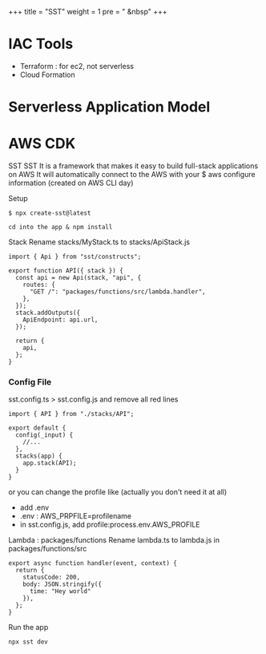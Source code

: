 +++
title = "SST"
weight = 1
pre = "<i class='fas fa-pen'></i> &nbsp"
+++

# IAC Tools

- Terraform : for ec2, not serverless
- Cloud Formation

# Serverless Application Model

# AWS CDK

SST
SST
It is a framework that makes it easy to build full-stack applications on AWS
It will automatically connect to the AWS with your $ aws configure information (created on AWS CLI day)

Setup

```
$ npx create-sst@latest
```

```
cd into the app & npm install
```

Stack
Rename stacks/MyStack.ts to stacks/ApiStack.js

```
import { Api } from "sst/constructs";

export function API({ stack }) {
  const api = new Api(stack, "api", {
    routes: {
      "GET /": "packages/functions/src/lambda.handler",
    },
  });
  stack.addOutputs({
    ApiEndpoint: api.url,
  });

  return {
    api,
  };
}
```

### Config File

sst.config.ts > sst.config.js and remove all red lines

```
import { API } from "./stacks/API";

export default {
  config(_input) {
    //...
  },
  stacks(app) {
    app.stack(API);
  }
}
```

or you can change the profile like (actually you don't need it at all)

- add .env
- .env : AWS_PRPFILE=profilename
- in sst.config.js, add profile:process.env.AWS_PROFILE

Lambda : packages/functions
Rename lambda.ts to lambda.js in packages/functions/src

```
export async function handler(event, context) {
  return {
    statusCode: 200,
    body: JSON.stringify({
      time: "Hey world"
    }),
  };
}
```

Run the app

```
npx sst dev
```
